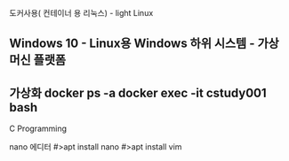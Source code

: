 도커사용( 컨테이너 용 리눅스) - light Linux

Windows 10
	- Linux용 Windows 하위 시스템
	- 가상머신 플랫폼
--------------------------------------------------------

가상화
docker ps -a
docker exec -it cstudy001 bash
--------------------------------------------------------
C Programming

nano 에디터 
#>apt install nano
#>apt install vim
